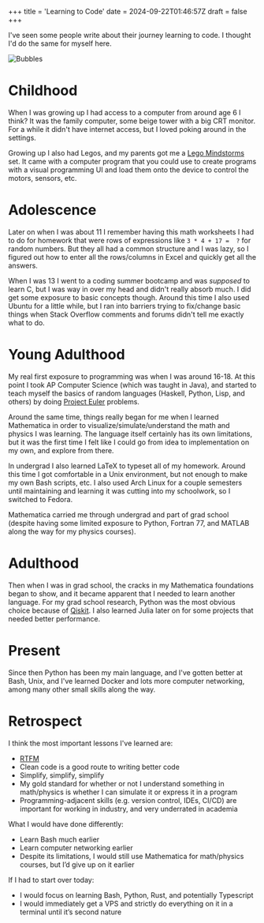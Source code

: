 +++
title = 'Learning to Code'
date = 2024-09-22T01:46:57Z
draft = false
+++

I've seen some people write about their journey learning to code. I thought I'd do the same for myself here.

![Bubbles](/images/bubbles.png)

# Childhood
When I was growing up I had access to a computer from around age 6 I think? It was the family computer, some beige tower with a big CRT monitor. For a while it didn't have internet access, but I loved poking around in the settings.

Growing up I also had Legos, and my parents got me a [Lego Mindstorms](https://en.wikipedia.org/wiki/Lego_Mindstorms#Lego_Mindstorms_and_Robotics_Invention_System_(1998)) set. It came with a computer program that you could use to create programs with a visual programming UI and load them onto the device to control the motors, sensors, etc.

# Adolescence
Later on when I was about 11 I remember having this math worksheets I had to do for homework that were rows of expressions like `3 * 4 + 17 =  ?` for random numbers. But they all had a common structure and I was lazy, so I figured out how to enter all the rows/columns in Excel and quickly get all the answers.

When I was 13 I went to a coding summer bootcamp and was *supposed* to learn C, but I was way in over my head and didn't really absorb much. I did get some exposure to basic concepts though. Around this time I also used Ubuntu for a little while, but I ran into barriers trying to fix/change basic things when Stack Overflow comments and forums didn't tell me exactly what to do.

# Young Adulthood
My real first exposure to programming was when I was around 16-18. At this point I took AP Computer Science (which was taught in Java), and started to teach myself the basics of random languages (Haskell, Python, Lisp, and others) by doing [Project Euler](https://projecteuler.net/) problems.

Around the same time, things really began for me when I learned Mathematica in order to visualize/simulate/understand the math and physics I was learning. The language itself certainly has its own limitations, but it was the first time I felt like I could go from idea to implementation on my own, and explore from there.

In undergrad I also learned LaTeX to typeset all of my homework. Around this time I got comfortable in a Unix environment, but not enough to make my own Bash scripts, etc. I also used Arch Linux for a couple semesters until maintaining and learning it was cutting into my schoolwork, so I switched to Fedora.

Mathematica carried me through undergrad and part of grad school (despite having some limited exposure to Python, Fortran 77, and MATLAB along the way for my physics courses).

# Adulthood
Then when I was in grad school, the cracks in my Mathematica foundations began to show, and it became apparent that I needed to learn another language. For my grad school research, Python was the most obvious choice because of [Qiskit](https://github.com/Qiskit/qiskit). I also learned Julia later on for some projects that needed better performance.

# Present
Since then Python has been my main language, and I've gotten better at Bash, Unix, and I've learned Docker and lots more computer networking, among many other small skills along the way.

# Retrospect
I think the most important lessons I've learned are:
- [RTFM](https://en.wikipedia.org/wiki/RTFM)
- Clean code is a good route to writing better code
- Simplify, simplify, simplify
- My gold standard for whether or not I understand something in math/physics is whether I can simulate it or express it in a program
- Programming-adjacent skills (e.g. version control, IDEs, CI/CD) are important for working in industry, and very underrated in academia

What I would have done differently:
- Learn Bash much earlier
- Learn computer networking earlier
- Despite its limitations, I would still use Mathematica for math/physics courses, but I’d give up on it earlier

If I had to start over today:
- I would focus on learning Bash, Python, Rust, and potentially Typescript
- I would immediately get a VPS and strictly do everything on it in a terminal until it’s second nature